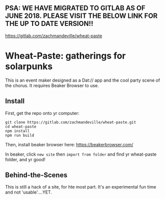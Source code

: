 
## PSA: WE HAVE MIGRATED TO GITLAB AS OF JUNE 2018. PLEASE VISIT THE BELOW LINK FOR THE UP TO DATE VERSION!! 

https://gitlab.com/zachmandeville/wheat-paste

# Wheat-Paste: gatherings for solarpunks

This is an event maker designed as a Dat:// app and the cool party scene of the chorus.  It requires Beaker Browser to use.

## Install

First, get the repo onto yr computer:
```
git clone https://gitlab.com/zachmandeville/wheat-paste.git
cd wheat-paste
npm install
npm run build
```

Then, install beaker browser here: https://beakerbrowser.com/

In beaker, click `new site` then `import from folder` and find yr wheat-paste folder, and yr good!

## Behind-the-Scenes

This is still a hack of a site, for hte most part.  It's an experimental fun time and not 'usable'....YET.


